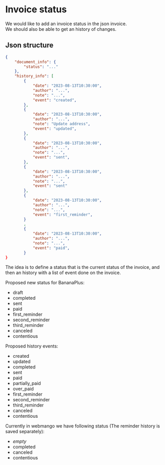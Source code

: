 # Invoice status

We would like to add an invoice status in the json invoice.  
We should also be able to get an history of changes.  

## Json structure

```json
{
    "document_info": {
        "status": "..."
    },
    "history_info": [
        {
            "date": "2023-08-13T10:30:00",
            "author": "...",
            "note": "...",
            "event": "created",
        },
        {
            "date": "2023-08-13T10:30:00",
            "author": "...",
            "note": "Update address",
            "event": "updated",
        },
        {
            "date": "2023-08-13T10:30:00",
            "author": "...",
            "note": "...",
            "event": "sent",
        },
        {
            "date": "2023-08-13T10:30:00",
            "author": "...",
            "note": "...",
            "event": "sent"
        },
        {
            "date": "2023-08-13T10:30:00",
            "author": "...",
            "note": "...",
            "event": "first_reminder",
        }
        ,
        {
            "date": "2023-08-13T10:30:00",
            "author": "...",
            "note": "...",
            "event": "paid",
        }
}
```

The idea is to define a status that is the current status of the invoice, and then an history with a list of event done on the invoice.

Proposed new status for BananaPlus:

- draft
- completed
- sent
- paid
- first_reminder
- second_reminder
- third_reminder
- canceled
- contentious

Proposed history events:

- created
- updated
- completed
- sent
- paid
- partially_paid
- over_paid
- first_reminder
- second_reminder
- third_reminder
- canceled
- contentious

Currently in webmango we have following status (The reminder history is saved separately):

- _empty_
- completed
- canceled
- contentious

